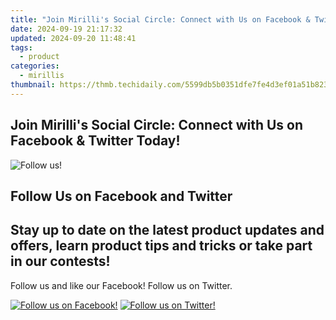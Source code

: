 ```yaml
---
title: "Join Mirilli's Social Circle: Connect with Us on Facebook & Twitter Today!"
date: 2024-09-19 21:17:32
updated: 2024-09-20 11:48:41
tags:
  - product
categories:
  - mirillis
thumbnail: https://thmb.techidaily.com/5599db5b0351dfe7fe4d3ef01a51b823176684e86c63c43fb2d60eaab80af0aa.jpg
---
```


## Join Mirilli's Social Circle: Connect with Us on Facebook & Twitter Today!

![Follow us!](https://mirillis.com/res/old/media/images/partners/baner.png) 

## Follow Us on Facebook and Twitter

## Stay up to date on the latest product updates and offers, learn product tips and tricks or take part in our contests!   
 Follow us and like our Facebook! Follow us on Twitter. 

[![Follow us on Facebook!](https://mirillis.com/res/old/media/images/promo/follow_facebook.png)](https://www.facebook.com/Mirillis) [![Follow us on Twitter!](https://mirillis.com/res/old/media/images/promo/follow_twitter.png)](https://twitter.com/MirillisTeam) 



<ins class="adsbygoogle"
     style="display:block"
     data-ad-format="autorelaxed"
     data-ad-client="ca-pub-7571918770474297"
     data-ad-slot="1223367746"></ins>



<ins class="adsbygoogle"
     style="display:block"
     data-ad-client="ca-pub-7571918770474297"
     data-ad-slot="8358498916"
     data-ad-format="auto"
     data-full-width-responsive="true"></ins>
